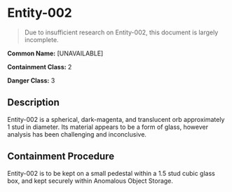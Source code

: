 # Entity-002

> Due to insufficient research on Entity-002, this document is largely incomplete.

**Common Name:** [UNAVAILABLE]

**Containment Class:** 2

**Danger Class:** 3

## Description
Entity-002 is a spherical, dark-magenta, and translucent orb approximately 1 stud in diameter. Its material appears to be a form of glass, however analysis has been challenging and inconclusive. 

## Containment Procedure
Entity-002 is to be kept on a small pedestal within a 1.5 stud cubic glass box, and kept securely within Anomalous Object Storage.